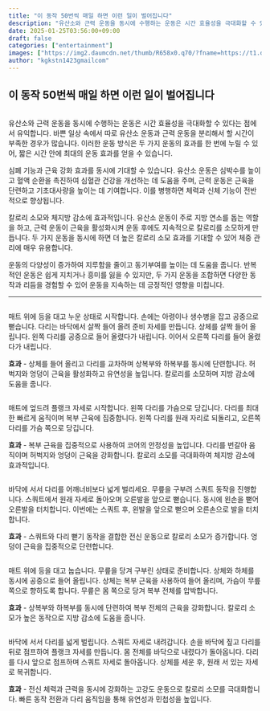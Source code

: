 ```yaml
---
title: "이 동작 50번씩 매일 하면 이런 일이 벌어집니다"
description: "유산소와 근력 운동을 동시에 수행하는 운동은 시간 효율성을 극대화할 수 있다는 점에서 유익합니다. 바쁜 일상 속에서 따로 유산소 운동과 근력 운동을 분리해서 할 시간이 부족한 경우가 많습니다. 이러한 운동 방식은 두 가지 운동의 효과를 한 번에 누릴 수 있어, 짧은 시"
date: 2025-01-25T03:56:00+09:00
draft: false
categories: ["entertainment"]
images: ["https://img2.daumcdn.net/thumb/R658x0.q70/?fname=https://t1.daumcdn.net/news/202501/24/tenbody/20250124073025166kfno.png", "https://t1.daumcdn.net/news/202501/24/tenbody/20250124073025403ittd.gif", "https://t1.daumcdn.net/news/202501/24/tenbody/20250124073025675eqck.gif", "https://t1.daumcdn.net/news/202501/24/tenbody/20250124073026029yxos.gif", "https://t1.daumcdn.net/news/202501/24/tenbody/20250124073026306oeee.gif"]
author: "kgkstn1423gmailcom"
---
```


<h2 >이 동작 50번씩 매일 하면 이런 일이 벌어집니다</h2> <figure ><img src="https://img2.daumcdn.net/thumb/R658x0.q70/?fname=https://t1.daumcdn.net/news/202501/24/tenbody/20250124073025166kfno.png" alt=""/></figure> <p>유산소와 근력 운동을 동시에 수행하는 운동은 시간 효율성을 극대화할 수 있다는 점에서 유익합니다. 바쁜 일상 속에서 따로 유산소 운동과 근력 운동을 분리해서 할 시간이 부족한 경우가 많습니다. 이러한 운동 방식은 두 가지 운동의 효과를 한 번에 누릴 수 있어, 짧은 시간 안에 최대의 운동 효과를 얻을 수 있습니다.</p> <p>심폐 기능과 근육 강화 효과를 동시에 기대할 수 있습니다. 유산소 운동은 심박수를 높이고 혈액 순환을 촉진하여 심혈관 건강을 개선하는 데 도움을 주며, 근력 운동은 근육을 단련하고 기초대사량을 높이는 데 기여합니다. 이를 병행하면 체력과 신체 기능이 전반적으로 향상됩니다.</p> <p>칼로리 소모와 체지방 감소에 효과적입니다. 유산소 운동이 주로 지방 연소를 돕는 역할을 하고, 근력 운동이 근육을 활성화시켜 운동 후에도 지속적으로 칼로리를 소모하게 만듭니다. 두 가지 운동을 동시에 하면 더 높은 칼로리 소모 효과를 기대할 수 있어 체중 관리에 매우 유용합니다.</p> <p>운동의 다양성이 증가하여 지루함을 줄이고 동기부여를 높이는 데 도움을 줍니다. 반복적인 운동은 쉽게 지치거나 흥미를 잃을 수 있지만, 두 가지 운동을 조합하면 다양한 동작과 리듬을 경험할 수 있어 운동을 지속하는 데 긍정적인 영향을 미칩니다.</p> <hr /> <figure ><img src="https://t1.daumcdn.net/news/202501/24/tenbody/20250124073025403ittd.gif" alt=""/></figure> <p>매트 위에 등을 대고 누운 상태로 시작합니다. 손에는 아령이나 생수병을 잡고 공중으로 뻗습니다. 다리는 바닥에서 살짝 들어 올려 준비 자세를 만듭니다. 상체를 살짝 들어 올립니다. 왼쪽 다리를 공중으로 들어 올렸다가 내립니다. 이어서 오른쪽 다리를 들어 올렸다가 내립니다.</p> <p><strong>효과</strong> - 상체를 들어 올리고 다리를 교차하며 상복부와 하복부를 동시에 단련합니다. 허벅지와 엉덩이 근육을 활성화하고 유연성을 높입니다. 칼로리를 소모하며 지방 감소에 도움을 줍니다.</p> <figure ><img src="https://t1.daumcdn.net/news/202501/24/tenbody/20250124073025675eqck.gif" alt=""/></figure> <p>매트에 엎드려 플랭크 자세로 시작합니다. 왼쪽 다리를 가슴으로 당깁니다. 다리를 최대한 빠르게 움직이며 복부 근육에 집중합니다. 왼쪽 다리를 원래 자리로 되돌리고, 오른쪽 다리를 가슴 쪽으로 당깁니다.</p> <p><strong>효과</strong> - 복부 근육을 집중적으로 사용하여 코어의 안정성을 높입니다. 다리를 번갈아 움직이며 허벅지와 엉덩이 근육을 강화합니다. 칼로리 소모를 극대화하여 체지방 감소에 효과적입니다.</p> <figure ><img src="https://t1.daumcdn.net/news/202501/24/tenbody/20250124073026029yxos.gif" alt=""/></figure> <p>바닥에 서서 다리를 어깨너비보다 넓게 벌리세요. 무릎을 구부려 스쿼트 동작을 진행합니다. 스쿼트에서 원래 자세로 돌아오며 오른발을 앞으로 뻗습니다. 동시에 왼손을 뻗어 오른발을 터치합니다. 이번에는 스쿼트 후, 왼발을 앞으로 뻗으며 오른손으로 발을 터치합니다.</p> <p><strong>효과</strong> - 스쿼트와 다리 뻗기 동작을 결합한 전신 운동으로 칼로리 소모가 증가합니다. 엉덩이 근육을 집중적으로 단련합니다.</p> <figure ><img src="https://t1.daumcdn.net/news/202501/24/tenbody/20250124073026306oeee.gif" alt=""/></figure> <p>매트 위에 등을 대고 눕습니다. 무릎을 당겨 구부린 상태로 준비합니다. 상체와 하체를 동시에 공중으로 들어 올립니다. 상체는 복부 근육을 사용하여 들어 올리며, 가슴이 무릎 쪽으로 향하도록 합니다. 무릎은 몸 쪽으로 당겨 복부 전체를 압박합니다.</p> <p><strong>효과</strong> - 상복부와 하복부를 동시에 단련하여 복부 전체의 근육을 강화합니다. 칼로리 소모가 높은 동작으로 지방 감소에 도움을 줍니다.</p> <figure ><img src="https://t1.daumcdn.net/news/202501/24/tenbody/20250124073026720ggmd.gif" alt=""/></figure> <p>바닥에 서서 다리를 넓게 벌립니다. 스쿼트 자세로 내려갑니다. 손을 바닥에 짚고 다리를 뒤로 점프하여 플랭크 자세를 만듭니다. 몸 전체를 바닥으로 내렸다가 돌아옵니다. 다리를 다시 앞으로 점프하며 스쿼트 자세로 돌아옵니다. 상체를 세운 후, 원래 서 있는 자세로 복귀합니다.</p> <p><strong>효과</strong> - 전신 체력과 근력을 동시에 강화하는 고강도 운동으로 칼로리 소모를 극대화합니다. 빠른 동작 전환과 다리 움직임을 통해 유연성과 민첩성을 높입니다.</p>